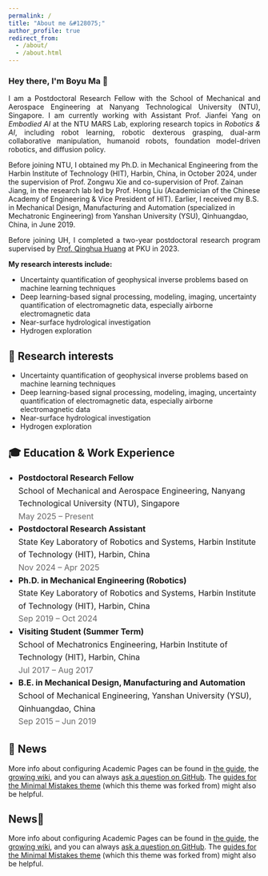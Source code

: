 ```yaml
---
permalink: /
title: "About me &#128075;"
author_profile: true
redirect_from: 
  - /about/
  - /about.html
---
```



<h3>Hey there, I'm Boyu Ma 🌟</h3>
<p align = "justify"> 
  I am a Postdoctoral Research Fellow with the School of Mechanical and Aerospace Engineering at Nanyang Technological University (NTU), Singapore. I am currently working with Assistant Prof. <a href="https://marsyang.site/" target="_blank" rel="noopener noreferrer" style="text-decoration: none;">Jianfei Yang</a> on <em>Embodied AI</em> at the <a href="https://marslab.tech/" target="_blank" rel="noopener noreferrer" style="text-decoration: none;">NTU MARS Lab</a>, exploring research topics in <em>Robotics & AI</em>, including robot learning, robotic dexterous grasping, dual-arm collaborative manipulation, humanoid robots, foundation model-driven robotics, and diffusion policy.
 
</p> 
Before joining NTU, I obtained my Ph.D. in Mechanical Engineering from the Harbin Institute of Technology (HIT), Harbin, China, in October 2024, under the supervision of Prof. <a href="https://homepage.hit.edu.cn/xiezongwu?lang=zh" target="_blank" rel="noopener noreferrer" style="text-decoration: none;">Zongwu Xie</a> and co-supervision of Prof. <a href="https://homepage.hit.edu.cn/jiangzainan?lang=zh" target="_blank" rel="noopener noreferrer" style="text-decoration: none;">Zainan Jiang</a>, in the research lab led by Prof. <a href="https://homepage.hit.edu.cn/liuhong?lang=zh" target="_blank" rel="noopener noreferrer" style="text-decoration: none;">Hong Liu</a> (Academician of the Chinese Academy of Engineering & Vice President of HIT). Earlier, I received my B.S. in Mechanical Design, Manufacturing and Automation (specialized in Mechatronic Engineering) from Yanshan University (YSU), Qinhuangdao, China, in June 2019.
<p align = "justify"> 

</p>
<p align = "justify"> 
Before joining UH, I completed a two-year postdoctoral research program supervised by <a href="https://scholar.google.com/citations?user=mvImZ_oAAAAJ&hl=en&oi=ao" target="_blank" rel="noopener noreferrer">Prof. Qinghua Huang</a> at PKU in 2023.
</p>
<p align = "justify"> 
<strong>My research interests include:</strong>
</p>
  
<ul>
<li>Uncertainty quantification of geophysical inverse problems based on machine learning techniques</li>
<li>Deep learning-based signal processing, modeling, imaging, uncertainty quantification of electromagnetic data, especially airborne electromagnetic data</li>
<li>Near-surface hydrological investigation</li>
<li>Hydrogen exploration</li>
</ul>


🤖 Research interests
------
<ul>
<li>Uncertainty quantification of geophysical inverse problems based on machine learning techniques</li>
<li>Deep learning-based signal processing, modeling, imaging, uncertainty quantification of electromagnetic data, especially airborne electromagnetic data</li>
<li>Near-surface hydrological investigation</li>
<li>Hydrogen exploration</li>
</ul>


🎓 Education & Work Experience
------
<ul style="list-style: disc; padding-left: 20px; font-size: 16px; line-height: 1.6;">
  <li>
    <strong>Postdoctoral Research Fellow</strong><br>
    School of Mechanical and Aerospace Engineering, Nanyang Technological University (NTU), Singapore<br>
    <span style="color: #666;">May 2025 – Present</span>
  </li>
  <li>
    <strong>Postdoctoral Research Assistant</strong><br>
    State Key Laboratory of Robotics and Systems, Harbin Institute of Technology (HIT), Harbin, China<br>
    <span style="color: #666;">Nov 2024 – Apr 2025</span>
  </li>
  <li>
    <strong>Ph.D. in Mechanical Engineering (Robotics)</strong><br>
    State Key Laboratory of Robotics and Systems, Harbin Institute of Technology (HIT), Harbin, China<br>
    <span style="color: #666;">Sep 2019 – Oct 2024</span>
  </li>
  <li>
    <strong>Visiting Student (Summer Term)</strong><br>
    School of Mechatronics Engineering, Harbin Institute of Technology (HIT), Harbin, China<br>
    <span style="color: #666;">Jul 2017 – Aug 2017</span>
  </li>
  <li>
    <strong>B.E. in Mechanical Design, Manufacturing and Automation</strong><br>
    School of Mechanical Engineering, Yanshan University (YSU), Qinhuangdao, China<br>
    <span style="color: #666;">Sep 2015 – Jun 2019</span>
  </li>
</ul>

📣 News
------
<p>More info about configuring Academic Pages can be found in <a href="https://academicpages.github.io/markdown/">the guide</a>, the <a href="https://github.com/academicpages/academicpages.github.io/wiki">growing wiki</a>, and you can always <a href="https://github.com/academicpages/academicpages.github.io/discussions">ask a question on GitHub</a>. The <a href="https://mmistakes.github.io/minimal-mistakes/docs/configuration/">guides for the Minimal Mistakes theme</a> (which this theme was forked from) might also be helpful.</p>




News📣
------
More info about configuring Academic Pages can be found in [the guide](https://academicpages.github.io/markdown/), the [growing wiki](https://github.com/academicpages/academicpages.github.io/wiki), and you can always [ask a question on GitHub](https://github.com/academicpages/academicpages.github.io/discussions). The [guides for the Minimal Mistakes theme](https://mmistakes.github.io/minimal-mistakes/docs/configuration/) (which this theme was forked from) might also be helpful.
